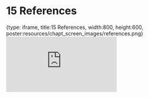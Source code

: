 # 15 References
 
{type: iframe, title:15 References, width:800, height:600, poster:resources/chapt_screen_images/references.png}
![](https://datatrail-jhu.github.io/09_dataanalysis/no_toc/references.html)
 

 
